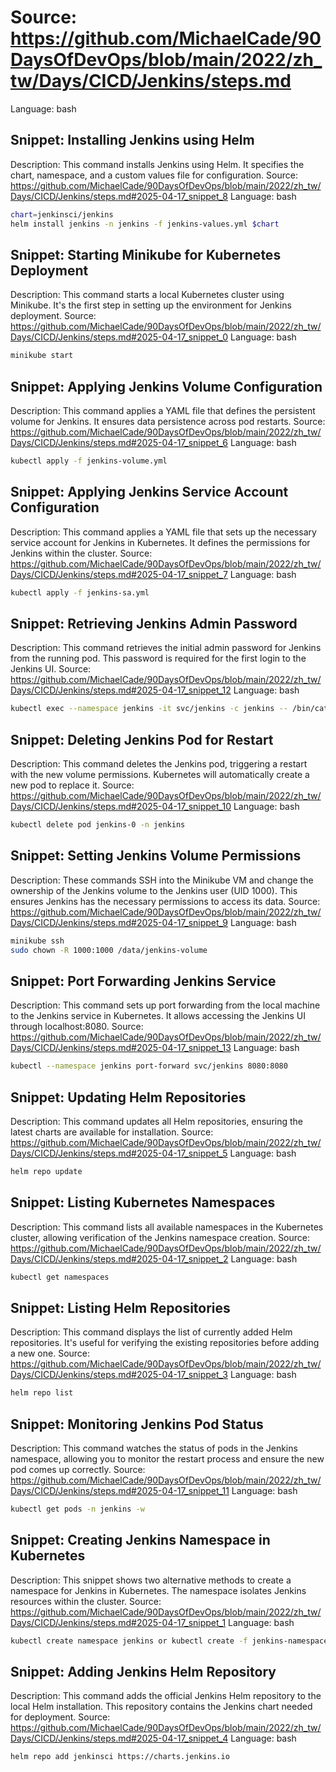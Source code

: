 # Source: https://github.com/MichaelCade/90DaysOfDevOps/blob/main/2022/zh_tw/Days/CICD/Jenkins/steps.md
Language: bash

## Snippet: Installing Jenkins using Helm
Description: This command installs Jenkins using Helm. It specifies the chart, namespace, and a custom values file for configuration.
Source: https://github.com/MichaelCade/90DaysOfDevOps/blob/main/2022/zh_tw/Days/CICD/Jenkins/steps.md#2025-04-17_snippet_8
Language: bash

```bash
chart=jenkinsci/jenkins
helm install jenkins -n jenkins -f jenkins-values.yml $chart
```

## Snippet: Starting Minikube for Kubernetes Deployment
Description: This command starts a local Kubernetes cluster using Minikube. It's the first step in setting up the environment for Jenkins deployment.
Source: https://github.com/MichaelCade/90DaysOfDevOps/blob/main/2022/zh_tw/Days/CICD/Jenkins/steps.md#2025-04-17_snippet_0
Language: bash

```bash
minikube start
```

## Snippet: Applying Jenkins Volume Configuration
Description: This command applies a YAML file that defines the persistent volume for Jenkins. It ensures data persistence across pod restarts.
Source: https://github.com/MichaelCade/90DaysOfDevOps/blob/main/2022/zh_tw/Days/CICD/Jenkins/steps.md#2025-04-17_snippet_6
Language: bash

```bash
kubectl apply -f jenkins-volume.yml
```

## Snippet: Applying Jenkins Service Account Configuration
Description: This command applies a YAML file that sets up the necessary service account for Jenkins in Kubernetes. It defines the permissions for Jenkins within the cluster.
Source: https://github.com/MichaelCade/90DaysOfDevOps/blob/main/2022/zh_tw/Days/CICD/Jenkins/steps.md#2025-04-17_snippet_7
Language: bash

```bash
kubectl apply -f jenkins-sa.yml
```

## Snippet: Retrieving Jenkins Admin Password
Description: This command retrieves the initial admin password for Jenkins from the running pod. This password is required for the first login to the Jenkins UI.
Source: https://github.com/MichaelCade/90DaysOfDevOps/blob/main/2022/zh_tw/Days/CICD/Jenkins/steps.md#2025-04-17_snippet_12
Language: bash

```bash
kubectl exec --namespace jenkins -it svc/jenkins -c jenkins -- /bin/cat /run/secrets/chart-admin-password && echo
```

## Snippet: Deleting Jenkins Pod for Restart
Description: This command deletes the Jenkins pod, triggering a restart with the new volume permissions. Kubernetes will automatically create a new pod to replace it.
Source: https://github.com/MichaelCade/90DaysOfDevOps/blob/main/2022/zh_tw/Days/CICD/Jenkins/steps.md#2025-04-17_snippet_10
Language: bash

```bash
kubectl delete pod jenkins-0 -n jenkins
```

## Snippet: Setting Jenkins Volume Permissions
Description: These commands SSH into the Minikube VM and change the ownership of the Jenkins volume to the Jenkins user (UID 1000). This ensures Jenkins has the necessary permissions to access its data.
Source: https://github.com/MichaelCade/90DaysOfDevOps/blob/main/2022/zh_tw/Days/CICD/Jenkins/steps.md#2025-04-17_snippet_9
Language: bash

```bash
minikube ssh
sudo chown -R 1000:1000 /data/jenkins-volume
```

## Snippet: Port Forwarding Jenkins Service
Description: This command sets up port forwarding from the local machine to the Jenkins service in Kubernetes. It allows accessing the Jenkins UI through localhost:8080.
Source: https://github.com/MichaelCade/90DaysOfDevOps/blob/main/2022/zh_tw/Days/CICD/Jenkins/steps.md#2025-04-17_snippet_13
Language: bash

```bash
kubectl --namespace jenkins port-forward svc/jenkins 8080:8080
```

## Snippet: Updating Helm Repositories
Description: This command updates all Helm repositories, ensuring the latest charts are available for installation.
Source: https://github.com/MichaelCade/90DaysOfDevOps/blob/main/2022/zh_tw/Days/CICD/Jenkins/steps.md#2025-04-17_snippet_5
Language: bash

```bash
helm repo update
```

## Snippet: Listing Kubernetes Namespaces
Description: This command lists all available namespaces in the Kubernetes cluster, allowing verification of the Jenkins namespace creation.
Source: https://github.com/MichaelCade/90DaysOfDevOps/blob/main/2022/zh_tw/Days/CICD/Jenkins/steps.md#2025-04-17_snippet_2
Language: bash

```bash
kubectl get namespaces
```

## Snippet: Listing Helm Repositories
Description: This command displays the list of currently added Helm repositories. It's useful for verifying the existing repositories before adding a new one.
Source: https://github.com/MichaelCade/90DaysOfDevOps/blob/main/2022/zh_tw/Days/CICD/Jenkins/steps.md#2025-04-17_snippet_3
Language: bash

```bash
helm repo list
```

## Snippet: Monitoring Jenkins Pod Status
Description: This command watches the status of pods in the Jenkins namespace, allowing you to monitor the restart process and ensure the new pod comes up correctly.
Source: https://github.com/MichaelCade/90DaysOfDevOps/blob/main/2022/zh_tw/Days/CICD/Jenkins/steps.md#2025-04-17_snippet_11
Language: bash

```bash
kubectl get pods -n jenkins -w
```

## Snippet: Creating Jenkins Namespace in Kubernetes
Description: This snippet shows two alternative methods to create a namespace for Jenkins in Kubernetes. The namespace isolates Jenkins resources within the cluster.
Source: https://github.com/MichaelCade/90DaysOfDevOps/blob/main/2022/zh_tw/Days/CICD/Jenkins/steps.md#2025-04-17_snippet_1
Language: bash

```bash
kubectl create namespace jenkins or kubectl create -f jenkins-namespace.yml
```

## Snippet: Adding Jenkins Helm Repository
Description: This command adds the official Jenkins Helm repository to the local Helm installation. This repository contains the Jenkins chart needed for deployment.
Source: https://github.com/MichaelCade/90DaysOfDevOps/blob/main/2022/zh_tw/Days/CICD/Jenkins/steps.md#2025-04-17_snippet_4
Language: bash

```bash
helm repo add jenkinsci https://charts.jenkins.io
```